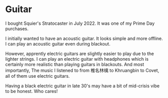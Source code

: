 # Guitar

I bought Squier's Stratocaster in July 2022. It was one of my Prime Day purchases.

I initially wanted to have an acoustic guitar. It looks simple and more offline. I can play an acoustic guitar even during blackout.

However, apprently electric guitars are slightly easier to play due to the lighter strings. I can play an electric guitar with headphones which is certainly more realistic than playing guitars in blackouts. And most importantly, The music I listened to from 椎名林檎 to Khruangbin to Covet, all of them use electric guitars.

Having a black electric guitar in late 30's may have a bit of mid-crisis vibe to be honest. Who cares!
